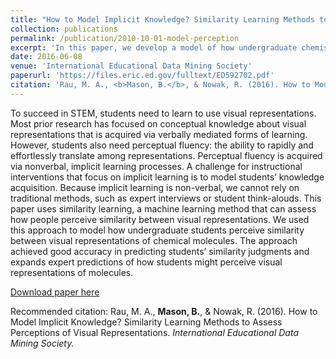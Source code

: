 ```yaml
---
title: "How to Model Implicit Knowledge? Similarity Learning Methods to Assess Perceptions of Visual Representations"
collection: publications
permalink: /publication/2010-10-01-model-perception
excerpt: 'In this paper, we develop a model of how undergraduate chemistry students perceive images of molecules.'
date: 2016-06-08
venue: 'International Educational Data Mining Society'
paperurl: 'https://files.eric.ed.gov/fulltext/ED592702.pdf'
citation: 'Rau, M. A., <b>Mason, B.</b>, & Nowak, R. (2016). How to Model Implicit Knowledge? Similarity Learning Methods to Assess Perceptions of Visual Representations. <i>International Educational Data Mining Society.</i>'
---
```

To succeed in STEM, students need to learn to use visual representations. Most prior research has focused on conceptual knowledge about visual representations that is acquired via verbally mediated forms of learning. However, students also need perceptual fluency: the ability to rapidly and effortlessly translate among representations. Perceptual fluency is acquired via nonverbal, implicit learning processes. A challenge for instructional interventions that focus on implicit learning is to model students’ knowledge acquisition. Because implicit learning is non-verbal, we cannot rely on traditional methods, such as expert interviews or student think-alouds. This paper uses similarity learning, a machine learning method that can assess how people perceive similarity between visual representations. We used this approach to model how undergraduate students perceive similarity between visual representations of chemical molecules. The approach achieved good accuracy in predicting students’ similarity judgments and expands expert predictions of how students might perceive visual representations of molecules.

[Download paper here](https://files.eric.ed.gov/fulltext/ED592702.pdf)

Recommended citation: Rau, M. A., <b>Mason, B.</b>, & Nowak, R. (2016). How to Model Implicit Knowledge? Similarity Learning Methods to Assess Perceptions of Visual Representations. <i>International Educational Data Mining Society.</i>
